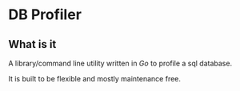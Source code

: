# DB Profiler
## What is it
A library/command line utility written in _Go_ to profile a sql database.

It is built to be flexible and mostly maintenance free.